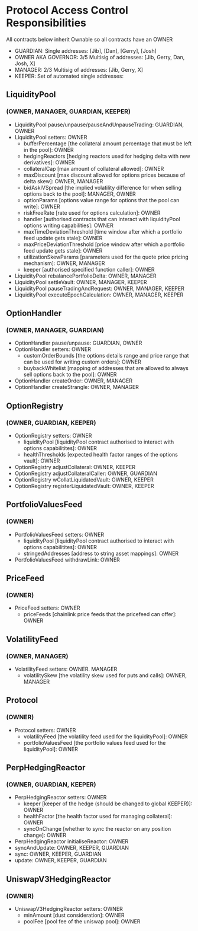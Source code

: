 # Protocol Access Control Responsibilities

All contracts below inherit Ownable so all contracts have an OWNER

- GUARDIAN: Single addresses: [Jib], [Dan], [Gerry], [Josh]
- OWNER AKA GOVERNOR: 3/5 Multisig of addresses: [Jib, Gerry, Dan, Josh, X]
- MANAGER: 2/3 Multisig of addresses: [Jib, Gerry, X]
- KEEPER: Set of automated single addresses:

## LiquidityPool 
### (OWNER, MANAGER, GUARDIAN, KEEPER)

- LiquidityPool pause/unpause/pauseAndUnpauseTrading: GUARDIAN, OWNER
- LiquidityPool setters: OWNER
    - bufferPercentage [the collateral amount percentage that must be left in the pool]: OWNER
    - hedgingReactors [hedging reactors used for hedging delta with new derivatives]: OWNER
    - collateralCap [max amount of collateral allowed]: OWNER
    - maxDiscount [max discount allowed for options prices because of delta skew]: OWNER, MANAGER
    - bidAskIVSpread [the implied volatility difference for when selling options back to the pool]: MANAGER, OWNER
    - optionParams [options value range for options that the pool can write]: OWNER
    - riskFreeRate [rate used for options calculation]: OWNER
    - handler [authorised contracts that can interact with liquidityPool options writing capabilities]: OWNER
    - maxTimeDeviationThreshold [time window after which a portfolio feed update gets stale]: OWNER
    - maxPriceDeviationThreshold [price window after which a portfolio feed update gets stale]: OWNER
    - utilizationSkewParams [parameters used for the quote price pricing mechanism]: OWNER, MANAGER
    - keeper [authorised specified function caller]: OWNER
- LiquidityPool rebalancePortfolioDelta: OWNER, MANAGER
- LiquidityPool settleVault: OWNER, MANAGER, KEEPER 
- LiquidityPool pauseTradingAndRequest: OWNER, MANAGER, KEEPER
- LiquidityPool executeEpochCalculation: OWNER, MANAGER, KEEPER


## OptionHandler
### (OWNER, MANAGER, GUARDIAN)

- OptionHandler pause/unpause: GUARDIAN, OWNER
- OptionHandler setters: OWNER
    - customOrderBounds [the options details range and price range that can be used for writing custom orders]: OWNER
    - buybackWhitelist [mapping of addresses that are allowed to always sell options back to the pool]: OWNER
- OptionHandler createOrder: OWNER, MANAGER
- OptionHandler createStrangle: OWNER, MANAGER

## OptionRegistry
### (OWNER, GUARDIAN, KEEPER)

- OptionRegistry setters: OWNER
    - liquidityPool [liquidityPool contract authorised to interact with options capabilitites]: OWNER
    - healthThresholds [expected health factor ranges of the options vault]: OWNER
- OptionRegistry adjustCollateral: OWNER, KEEPER
- OptionRegistry adjustCollateralCaller: OWNER, GUARDIAN
- OptionRegistry wCollatLiquidatedVault: OWNER, KEEPER
- OptionRegistry registerLiquidatedVault: OWNER, KEEPER

## PortfolioValuesFeed
### (OWNER)

- PortfolioValuesFeed setters: OWNER
    - liquidityPool [liquidityPool contract authorised to interact with options capabilitites]: OWNER
    - stringedAddresses [address to string asset mappings]: OWNER
- PortfolioValuesFeed withdrawLink: OWNER

## PriceFeed
### (OWNER)

- PriceFeed setters: OWNER
    - priceFeeds [chainlink price feeds that the pricefeed can offer]: OWNER


## VolatilityFeed
### (OWNER, MANAGER)

- VolatilityFeed setters: OWNER. MANAGER
    - volatilitySkew [the volatility skew used for puts and calls]: OWNER, MANAGER

## Protocol
### (OWNER)

- Protocol setters: OWNER
    - volatilityFeed [the volatility feed used for the liquidityPool]: OWNER
    - portfolioValuesFeed [the portfolio values feed used for the liquidityPool]: OWNER

## PerpHedgingReactor
### (OWNER, GUARDIAN, KEEPER)

- PerpHedgingReactor setters: OWNER
    - keeper [keeper of the hedge (should be changed to global KEEPER)]: OWNER
    - healthFactor [the health factor used for managing collateral]: OWNER
    - syncOnChange [whether to sync the reactor on any position change]: OWNER
- PerpHedgingReactor initialiseReactor: OWNER
- syncAndUpdate: OWNER, KEEPER, GUARDIAN
- sync: OWNER, KEEPER, GUARDIAN
- update: OWNER, KEEPER, GUARDIAN

## UniswapV3HedgingReactor
### (OWNER)

- UniswapV3HedgingReactor setters: OWNER
    - minAmount [dust consideration]: OWNER
    - poolFee [pool fee of the uniswap pool]: OWNER